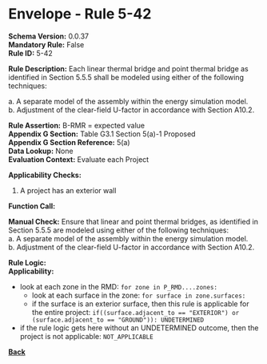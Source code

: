 # Envelope - Rule 5-42  
**Schema Version:** 0.0.37  
**Mandatory Rule:** False    
**Rule ID:** 5-42  
 
**Rule Description:** Each linear thermal bridge and point thermal bridge as identified in Section 5.5.5 shall be modeled using either of the following techniques:  

a. A separate model of the assembly within the energy simulation model.  
b. Adjustment of the clear-field U-factor in accordance with Section A10.2.    

**Rule Assertion:** B-RMR = expected value                                           
**Appendix G Section:** Table G3.1 Section 5(a)-1 Proposed  
**Appendix G Section Reference:** 5(a)  
**Data Lookup:** None  
**Evaluation Context:** Evaluate each Project   

**Applicability Checks:** 

1. A project has an exterior wall

**Function Call:** 

**Manual Check:** Ensure that linear and point thermal bridges, as identified in Section 5.5.5 are modeled using either of the following techniques:  
a. A separate model of the assembly within the energy simulation model.  
b. Adjustment of the clear-field U-factor in accordance with Section A10.2.      
 
**Rule Logic:**  
**Applicability:**  
- look at each zone in the RMD: `for zone in P_RMD....zones:`
    - look at each surface in the zone: `for surface in zone.surfaces:`
    - if the surface is an exterior surface, then this rule is applicable for the entire project: `if((surface.adjacent_to == "EXTERIOR") or (surface.adjacent_to == "GROUND")): UNDETERMINED`
- if the rule logic gets here without an UNDETERMINED outcome, then the project is not applicable: `NOT_APPLICABLE`    


 **[Back](../_toc.md)**

